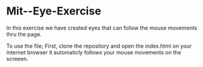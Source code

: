 # Mit--Eye-Exercise
In this exercise we have created eyes that can follow the mouse movements thru the page.

To use the file;
First, clone the repository and open the index.html on your internet browser it automaticly follows your mouse movements on the screeen.
